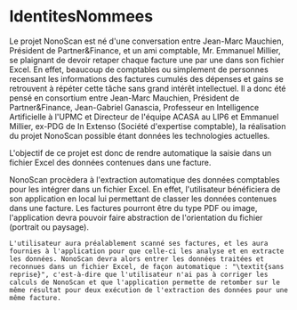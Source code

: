 # IdentitesNommees
  Le projet NonoScan est né d'une conversation entre Jean-Marc Mauchien, Président de Partner\&Finance, et un ami comptable, Mr. Emmanuel Millier, se plaignant de devoir retaper chaque facture une par une dans son fichier Excel. En effet, beaucoup de comptables ou simplement de personnes recensant les informations des factures cumulés des dépenses et gains se retrouvent à répéter cette tâche sans grand intérêt intellectuel. Il a donc été pensé en consortium entre Jean-Marc Mauchien, Président de Partner\&Finance, Jean-Gabriel Ganascia, Professeur en Intelligence Artificielle à l'UPMC et Directeur de l'équipe ACASA au LIP6 et Emmanuel Millier, ex-PDG de In Extenso (Société d'expertise comptable), la réalisation du projet NonoScan possible étant données les technologies actuelles.

  L'objectif de ce projet est donc de rendre automatique la saisie dans un fichier Excel des données contenues dans une facture.
  
   NonoScan procèdera à l'extraction automatique des données comptables pour les intégrer dans un fichier Excel. En effet, l'utilisateur bénéficiera de son application en local lui permettant de classer les données contenues dans une facture. Les factures pourront être du type PDF ou image, l'application devra pouvoir faire abstraction de l'orientation du fichier (portrait ou paysage).
   
    L'utilisateur aura préalablement scanné ses factures, et les aura fournies à l'application pour que celle-ci les analyse et en extracte les données. NonoScan devra alors entrer les données traitées et reconnues dans un fichier Excel, de façon automatique : "\textit{sans reprise}", c'est-à-dire que l'utilisateur n'ai pas à corriger les calculs de NonoScan et que l'application permette de retomber sur le même résultat pour deux exécution de l'extraction des données pour une même facture.
